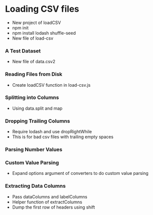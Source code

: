 # Loading CSV files

* New project of loadCSV
* npm init
* npm install lodash shuffle-seed
* New file of load-csv

### A Test Dataset
* New file of data.csv2

### Reading Files from Disk
* Create loadCSV function in load-csv.js

### Splitting into Columns
* Using data.split and map

### Dropping Trailing Columns
* Require lodash and use dropRightWhile
* This is for bad csv files with trailing empty spaces

### Parsing Number Values

### Custom Value Parsing
* Expand options argument of converters to do custom value parsing

### Extracting Data Columns
* Pass dataColumns and labelColumns
* Helper function of extractColumns
* Dump the first row of headers using shift
